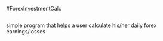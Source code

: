 #ForexInvestmentCalc

## 
 simple program that helps a user calculate his/her daily forex earnings/losses
